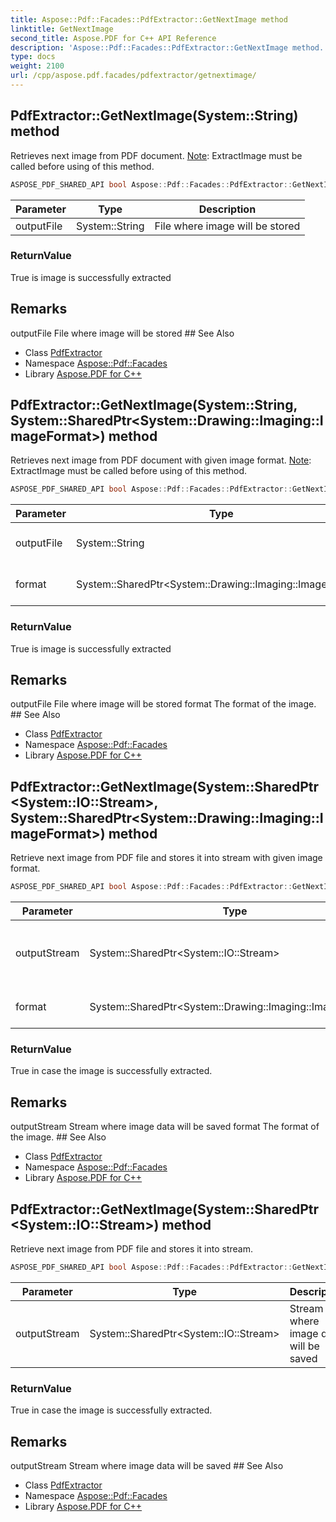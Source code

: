 ```yaml
---
title: Aspose::Pdf::Facades::PdfExtractor::GetNextImage method
linktitle: GetNextImage
second_title: Aspose.PDF for C++ API Reference
description: 'Aspose::Pdf::Facades::PdfExtractor::GetNextImage method. Retrieves next image from PDF document. Note: ExtractImage must be called before using of this method in C++.'
type: docs
weight: 2100
url: /cpp/aspose.pdf.facades/pdfextractor/getnextimage/
---
```

## PdfExtractor::GetNextImage(System::String) method


Retrieves next image from PDF document. [Note](../../../aspose.pdf/note/): ExtractImage must be called before using of this method.

```cpp
ASPOSE_PDF_SHARED_API bool Aspose::Pdf::Facades::PdfExtractor::GetNextImage(System::String outputFile)
```


| Parameter | Type | Description |
| --- | --- | --- |
| outputFile | System::String | File where image will be stored |

### ReturnValue

True is image is successfully extracted
## Remarks


<parameterlist kind="param">
  <parameteritem>
    <parameternamelist>
      <parametername>outputFile</parametername>
    </parameternamelist>
    <parameterdescription>
      <para>File where image will be stored</para>
    </parameterdescription>
  </parameteritem>
</parameterlist>
## See Also

* Class [PdfExtractor](../)
* Namespace [Aspose::Pdf::Facades](../../)
* Library [Aspose.PDF for C++](../../../)
## PdfExtractor::GetNextImage(System::String, System::SharedPtr\<System::Drawing::Imaging::ImageFormat\>) method


Retrieves next image from PDF document with given image format. [Note](../../../aspose.pdf/note/): ExtractImage must be called before using of this method.

```cpp
ASPOSE_PDF_SHARED_API bool Aspose::Pdf::Facades::PdfExtractor::GetNextImage(System::String outputFile, System::SharedPtr<System::Drawing::Imaging::ImageFormat> format)
```


| Parameter | Type | Description |
| --- | --- | --- |
| outputFile | System::String | File where image will be stored |
| format | System::SharedPtr\<System::Drawing::Imaging::ImageFormat\> | The format of the image. |

### ReturnValue

True is image is successfully extracted
## Remarks


<parameterlist kind="param">
  <parameteritem>
    <parameternamelist>
      <parametername>outputFile</parametername>
    </parameternamelist>
    <parameterdescription>
      <para>File where image will be stored</para>
    </parameterdescription>
  </parameteritem>
  <parameteritem>
    <parameternamelist>
      <parametername>format</parametername>
    </parameternamelist>
    <parameterdescription>
      <para>The format of the image.</para>
    </parameterdescription>
  </parameteritem>
</parameterlist>
## See Also

* Class [PdfExtractor](../)
* Namespace [Aspose::Pdf::Facades](../../)
* Library [Aspose.PDF for C++](../../../)
## PdfExtractor::GetNextImage(System::SharedPtr\<System::IO::Stream\>, System::SharedPtr\<System::Drawing::Imaging::ImageFormat\>) method


Retrieve next image from PDF file and stores it into stream with given image format.

```cpp
ASPOSE_PDF_SHARED_API bool Aspose::Pdf::Facades::PdfExtractor::GetNextImage(System::SharedPtr<System::IO::Stream> outputStream, System::SharedPtr<System::Drawing::Imaging::ImageFormat> format)
```


| Parameter | Type | Description |
| --- | --- | --- |
| outputStream | System::SharedPtr\<System::IO::Stream\> | Stream where image data will be saved |
| format | System::SharedPtr\<System::Drawing::Imaging::ImageFormat\> | The format of the image. |

### ReturnValue

True in case the image is successfully extracted.
## Remarks


<parameterlist kind="param">
  <parameteritem>
    <parameternamelist>
      <parametername>outputStream</parametername>
    </parameternamelist>
    <parameterdescription>
      <para>Stream where image data will be saved</para>
    </parameterdescription>
  </parameteritem>
  <parameteritem>
    <parameternamelist>
      <parametername>format</parametername>
    </parameternamelist>
    <parameterdescription>
      <para>The format of the image.</para>
    </parameterdescription>
  </parameteritem>
</parameterlist>
## See Also

* Class [PdfExtractor](../)
* Namespace [Aspose::Pdf::Facades](../../)
* Library [Aspose.PDF for C++](../../../)
## PdfExtractor::GetNextImage(System::SharedPtr\<System::IO::Stream\>) method


Retrieve next image from PDF file and stores it into stream.

```cpp
ASPOSE_PDF_SHARED_API bool Aspose::Pdf::Facades::PdfExtractor::GetNextImage(System::SharedPtr<System::IO::Stream> outputStream)
```


| Parameter | Type | Description |
| --- | --- | --- |
| outputStream | System::SharedPtr\<System::IO::Stream\> | Stream where image data will be saved |

### ReturnValue

True in case the image is successfully extracted.
## Remarks


<parameterlist kind="param">
  <parameteritem>
    <parameternamelist>
      <parametername>outputStream</parametername>
    </parameternamelist>
    <parameterdescription>
      <para>Stream where image data will be saved</para>
    </parameterdescription>
  </parameteritem>
</parameterlist>
## See Also

* Class [PdfExtractor](../)
* Namespace [Aspose::Pdf::Facades](../../)
* Library [Aspose.PDF for C++](../../../)
